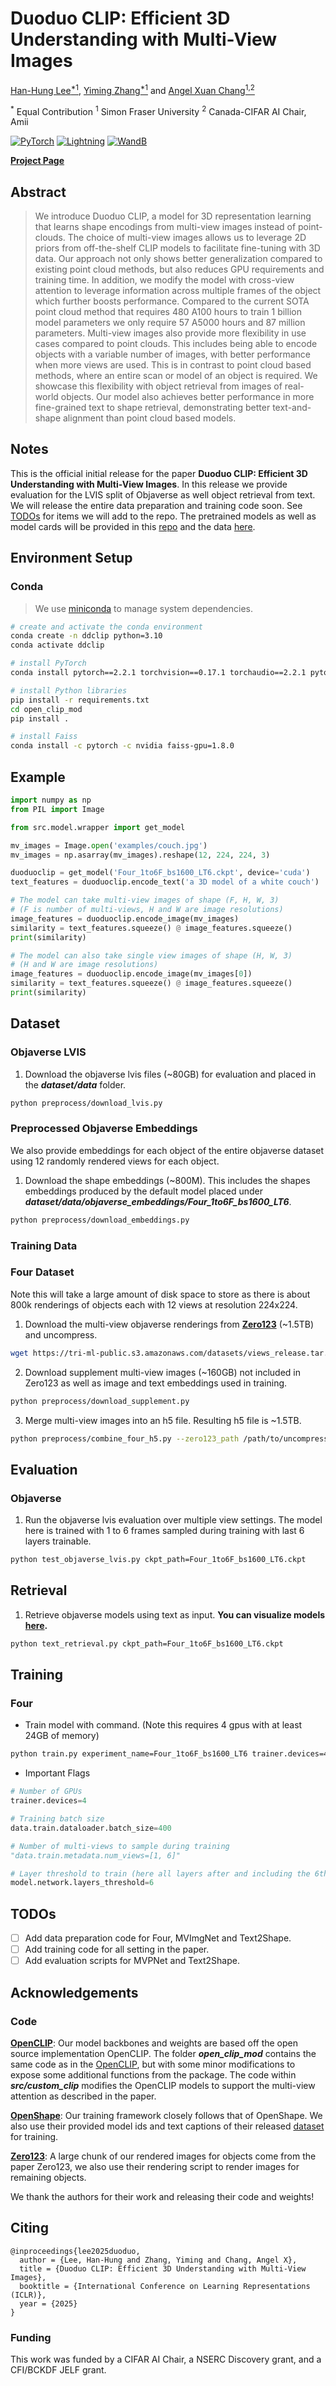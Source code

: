 # Duoduo CLIP: Efficient 3D Understanding with Multi-View Images

[Han-Hung Lee<sup>*1</sup>](https://hanhung.github.io/), 
[Yiming Zhang<sup>*1</sup>](https://scholar.google.com/citations?user=scUaE38AAAAJ&hl=en) and 
[Angel Xuan Chang<sup>1,2</sup>](https://angelxuanchang.github.io/)

<sup>*</sup> Equal Contribution <sup>1</sup> Simon Fraser University <sup>2</sup> Canada-CIFAR AI Chair, Amii

<a href="https://pytorch.org/"><img alt="PyTorch" src="https://img.shields.io/badge/PyTorch-EE4C2C?style=for-the-badge&logo=pytorch&logoColor=white"></a>
<a href="https://pytorchlightning.ai/"><img alt="Lightning" src="https://img.shields.io/badge/Lightning-792DE4?style=for-the-badge&logo=pytorch-lightning&logoColor=white"></a>
<a href="https://wandb.ai/site"><img alt="WandB" src="https://img.shields.io/badge/Weights_&_Biases-FFBE00?style=for-the-badge&logo=WeightsAndBiases&logoColor=white"></a>

**[Project Page](https://3dlg-hcvc.github.io/DuoduoCLIP/)**

## Abstract

> We introduce Duoduo CLIP, a model for 3D representation learning that learns shape encodings from multi-view images instead of point-clouds. 
> The choice of multi-view images allows us to leverage 2D priors from off-the-shelf CLIP models to facilitate fine-tuning with 3D data. 
> Our approach not only shows better generalization compared to existing point cloud methods, but also reduces GPU requirements and training time. 
> In addition, we modify the model with cross-view attention to leverage information across multiple frames of the object which further boosts performance. 
> Compared to the current SOTA point cloud method that requires 480 A100 hours to train 1 billion model parameters we only require 57 A5000 hours and 87 million parameters.
> Multi-view images also provide more flexibility in use cases compared to point clouds.
> This includes being able to encode objects with a variable number of images, with better performance when more views are used.
> This is in contrast to point cloud based methods, where an entire scan or model of an object is required.
> We showcase this flexibility with object retrieval from images of real-world objects. Our model also achieves better performance in more fine-grained text to shape retrieval, demonstrating better text-and-shape alignment than point cloud based models.

## Notes

This is the official initial release for the paper **Duoduo CLIP: Efficient 3D Understanding with Multi-View Images**. In this release we provide evaluation for the LVIS split of Objaverse as well object retrieval from text. We will release the entire data preparation and training code soon. See [TODOs](#todos) for items we will add to the repo. The pretrained models as well as model cards will be provided in this [repo](https://huggingface.co/3dlg-hcvc/DuoduoCLIP) and the data [here](https://huggingface.co/datasets/3dlg-hcvc/DuoduoCLIP-data).

## Environment Setup

### Conda
> We use [miniconda](https://docs.conda.io/en/latest/miniconda.html) to manage system dependencies.
```bash
# create and activate the conda environment
conda create -n ddclip python=3.10
conda activate ddclip

# install PyTorch
conda install pytorch==2.2.1 torchvision==0.17.1 torchaudio==2.2.1 pytorch-cuda=12.1 -c pytorch -c nvidia

# install Python libraries
pip install -r requirements.txt
cd open_clip_mod
pip install .

# install Faiss
conda install -c pytorch -c nvidia faiss-gpu=1.8.0
```

## Example

```python
import numpy as np
from PIL import Image

from src.model.wrapper import get_model

mv_images = Image.open('examples/couch.jpg')
mv_images = np.asarray(mv_images).reshape(12, 224, 224, 3)

duoduoclip = get_model('Four_1to6F_bs1600_LT6.ckpt', device='cuda')
text_features = duoduoclip.encode_text('a 3D model of a white couch')

# The model can take multi-view images of shape (F, H, W, 3)
# (F is number of multi-views, H and W are image resolutions)
image_features = duoduoclip.encode_image(mv_images)
similarity = text_features.squeeze() @ image_features.squeeze()
print(similarity)

# The model can also take single view images of shape (H, W, 3)
# (H and W are image resolutions)
image_features = duoduoclip.encode_image(mv_images[0])
similarity = text_features.squeeze() @ image_features.squeeze()
print(similarity)
```

## Dataset

### Objaverse LVIS

1. Download the objaverse lvis files (~80GB) for evaluation and placed in the ***dataset/data*** folder.
```bash
python preprocess/download_lvis.py
```

### Preprocessed Objaverse Embeddings
We also provide embeddings for each object of the entire objaverse dataset using 12 randomly rendered views for each object.

1. Download the shape embeddings (~800M). This includes the shapes embeddings produced by the default model placed under ***dataset/data/objaverse_embeddings/Four_1to6F_bs1600_LT6***.
```bash
python preprocess/download_embeddings.py
```

### Training Data

### Four Dataset
Note this will take a large amount of disk space to store as there is about 800k renderings of objects each with 12 views at resolution 224x224.

1. Download the multi-view objaverse renderings from **[Zero123](https://github.com/cvlab-columbia/zero123)** (~1.5TB) and uncompress.
```bash
wget https://tri-ml-public.s3.amazonaws.com/datasets/views_release.tar.gz
```
2. Download supplement multi-view images (~160GB) not included in Zero123 as well as image and text embeddings used in training.
```bash
python preprocess/download_supplement.py
```
3. Merge multi-view images into an h5 file. Resulting h5 file is ~1.5TB.
```bash
python preprocess/combine_four_h5.py --zero123_path /path/to/uncompressed/views_release
```

## Evaluation

### Objaverse

1. Run the objaverse lvis evaluation over multiple view settings. The model here is trained with 1 to 6 frames sampled during training with last 6 layers trainable.
```bash
python test_objaverse_lvis.py ckpt_path=Four_1to6F_bs1600_LT6.ckpt
```

## Retrieval

1. Retrieve objaverse models using text as input. **You can visualize models [here](https://objaverse.allenai.org/explore).**
```bash
python text_retrieval.py ckpt_path=Four_1to6F_bs1600_LT6.ckpt
```

## Training

### Four

- Train model with command. (Note this requires 4 gpus with at least 24GB of memory)
```bash
python train.py experiment_name=Four_1to6F_bs1600_LT6 trainer.devices=4
```

- Important Flags
```python
# Number of GPUs
trainer.devices=4

# Training batch size
data.train.dataloader.batch_size=400

# Number of multi-views to sample during training
"data.train.metadata.num_views=[1, 6]"

# Layer threshold to train (here all layers after and including the 6th layer will be trained, set to 0 to train all layers)
model.network.layers_threshold=6
```

## TODOs

- [ ] Add data preparation code for Four, MVImgNet and Text2Shape.
- [ ] Add training code for all setting in the paper.
- [ ] Add evaluation scripts for MVPNet and Text2Shape.

## Acknowledgements

### Code

[**OpenCLIP**](https://github.com/mlfoundations/open_clip): Our model backbones and weights are based off the open source implementation OpenCLIP. The folder ***open_clip_mod*** contains the same code as in the [OpenCLIP](https://github.com/mlfoundations/open_clip), but with some minor modifications to expose some additional functions from the package. The code within ***src/custom_clip*** modifies the OpenCLIP models to support the multi-view attention as described in the paper.

[**OpenShape**](https://github.com/Colin97/OpenShape_code): Our training framework closely follows that of OpenShape. We also use their provided model ids and text captions of their released [dataset](https://huggingface.co/datasets/OpenShape/openshape-training-data) for training.

[**Zero123**](https://github.com/cvlab-columbia/zero123): A large chunk of our rendered images for objects come from the paper Zero123, we also use their rendering script to render images for remaining objects.

We thank the authors for their work and releasing their code and weights!

## Citing
```
@inproceedings{lee2025duoduo,
  author = {Lee, Han-Hung and Zhang, Yiming and Chang, Angel X},
  title = {Duoduo CLIP: Efficient 3D Understanding with Multi-View Images},
  booktitle = {International Conference on Learning Representations (ICLR)},
  year = {2025}
}
```

### Funding

This work was funded by a CIFAR AI Chair, a NSERC Discovery grant, and a CFI/BCKDF JELF grant.
